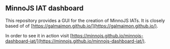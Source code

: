 ## MinnoJS IAT dashboard

This repository provides a GUI for the creation of MinnoJS IATs.
It is closely based of of [https://galmaimon.github.io/](https://galmaimon.github.io/).

In order to see it in action visit [https://minnojs.github.io/minnojs-dashboard-iat/](https://minnojs.github.io/minnojs-dashboard-iat/).
